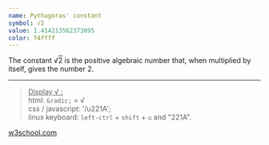 ```yaml
---
name: Pythagoras' constant
symbol: √2
value: 1.414213562373095
color: f4ffff
---
```

The constant √<span style="border-top: 1px solid;">2</span> is the positive algebraic number that, when multiplied by itself, gives the number 2.

---
><u>Display √ :</u>  
html: `&radic;` = &radic;  
css / javascript: '/u221A';  
linux keyboard: `left-ctrl` + `shift` + `u` and "221A".  

[w3school.com](https://www.w3schools.com/charsets/ref_utf_math.asp)


